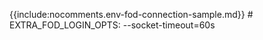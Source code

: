 {{include:nocomments.env-fod-connection-sample.md}}
          # EXTRA_FOD_LOGIN_OPTS: --socket-timeout=60s